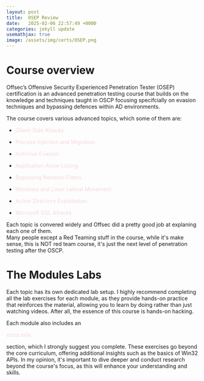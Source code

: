 ```yaml
---
layout: post
title:  OSEP Review
date:   2025-02-06 22:57:49 +0000
categories: jekyll update
usemathjax: true
image: /assets/img/certs/OSEP.png
---
```


# Course overview

Offsec’s Offensive Security Experienced Penetration Tester (OSEP) certification is an advanced penetration testing course that builds on the knowledge and techniques taught in OSCP focusing specifcially on evasion techniques and bypassing defences within AD environments.

The course covers various advanced topics, which some of them are:

- <p style="color: #f8d7da;">Client-Side Attacks.</p>
- <p style="color: #f8d7da;">Process Injection and Migration.</p>
- <p style="color: #f8d7da;">Antivirus Evasion.</p>
- <p style="color: #f8d7da;">Application Allow-Listing.</p>
- <p style="color: #f8d7da;">Bypassing Network Filters.</p>
- <p style="color: #f8d7da;">Windows and Linux Lateral Movement.</p>
- <p style="color: #f8d7da;">Active Directory Exploitation.</p>
- <p style="color: #f8d7da;">Microsoft SQL Attacks.</p>

Each topic is convered widely and Offsec did a pretty good job at explaning each one of them.<br>
Many people except a Red Teaming stuff in the course, while it's make sense, this is NOT red team course, it's just the next level of penetration testing after the OSCP.

# The Modules Labs

Each topic has its own dedicated lab setup. I highly recommend completing all the lab exercises for each module, as they provide hands-on practice that reinforces the material, allowing you to learn by doing rather than just watching videos. After all, the essence of this course is hands-on hacking.

Each module also includes an <p style="color: #f8d7da;">extra mile</p> section, which I strongly suggest you complete. These exercises go beyond the core curriculum, offering additional insights such as the basics of Win32 APIs. In my opinion, it's important to dive deeper and conduct research beyond the course's focus, as this will enhance your understanding and skills.
